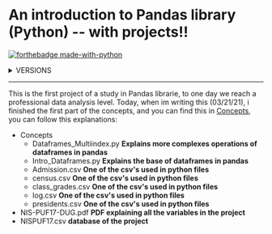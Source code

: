 # An introduction to Pandas library (Python) -- with projects!! 

[![forthebadge made-with-python](http://ForTheBadge.com/images/badges/made-with-python.svg)](https://www.python.org/)

<details><summary>VERSIONS</summary>
<p>

```python
import pandas as pd
print(pd.__version__) #To see what is your version in Python
```
#### PYTHON : 3.9.2
#### PANDAS : 1.2.1
</p>
</details>

<hr>

This is the first project of a study in Pandas librarie, to one day we reach a professional data analysis level. Today, when im writing this (03/21/21), i finished the first part of the concepts, and you can find this in [Concepts](https://github.com/greatti/Imunization/tree/main/Concepts), you can follow this explanations: 


+ Concepts
  - Dataframes_Multiindex.py **Explains more complexes operations of dataframes in pandas**
  - Intro_Dataframes.py **Explains the base of dataframes in pandas**
  - Admission.csv **One of the csv's used in python files**
  - census.csv **One of the csv's used in python files**
  - class_grades.csv **One of the csv's used in python files**
  - log.csv **One of the csv's used in python files**
  - presidents.csv **One of the csv's used in python files**
+ NIS-PUF17-DUG.pdf **PDF explaining all the variables in the project**
+ NISPUF17.csv **database of the project**


